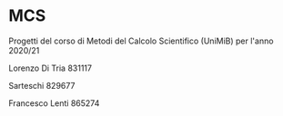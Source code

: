 # MCS

Progetti del corso di Metodi del Calcolo Scientifico (UniMiB) per l'anno 2020/21

Lorenzo Di Tria 831117

Sarteschi 829677

Francesco Lenti 865274
